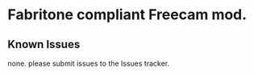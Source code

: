 # Fabritone compliant Freecam mod.

## Known Issues
none.
please submit issues to the Issues tracker.
